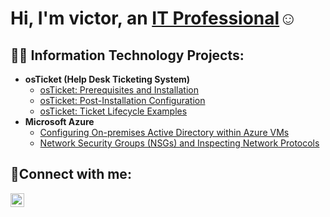 <h1>Hi, I'm victor, an <a href="[https://linkedin.com/in/Josh](https://www.linkedin.com/in/victor-osornio-salinas-00270b304/)">IT Professional</a>☺</h1>

<h2>👨‍💻 Information Technology Projects:</h2>

- <b>osTicket (Help Desk Ticketing System)</b>
  - [osTicket: Prerequisites and Installation](https://github.com/[/](https://github.com/Vosornio/victorsalinas)osticket-prereqs)
  - [osTicket: Post-Installation Configuration](https://github.com/victorsalinas/post-install-config)
  - [osTicket: Ticket Lifecycle Examples](https://github.com/victorsalinas/ticket-lifecycle)
- <b>Microsoft Azure</b>
  - [Configuring On-premises Active Directory within Azure VMs](https://github.com/victorsalinas/configure-ad)
  - [Network Security Groups (NSGs) and Inspecting Network Protocols](https://github.com/victorsalinas/azure-network-protocols)

<h2>🤳Connect with me:</h2>

[<img align="left" alt="Josh | LinkedIn" width="22px" src="https://cdn.jsdelivr.net/npm/simple-icons@v3/icons/linkedin.svg" />][linkedin]

[linkedin]:/(https://www.linkedin.com/in/victor-osornio-salinas-00270b304/)
